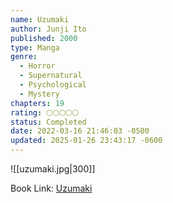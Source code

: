 ```yaml
---
name: Uzumaki
author: Junji Ito
published: 2000
type: Manga
genre:
  - Horror
  - Supernatural
  - Psychological
  - Mystery
chapters: 19
rating: 🌕🌕🌕🌕🌕
status: Completed
date: 2022-03-16 21:46:03 -0500
updated: 2025-01-26 23:43:17 -0600
---
```


![[uzumaki.jpg|300]]

Book Link: [Uzumaki](https://myanimelist.net/manga/436/Uzumaki)
